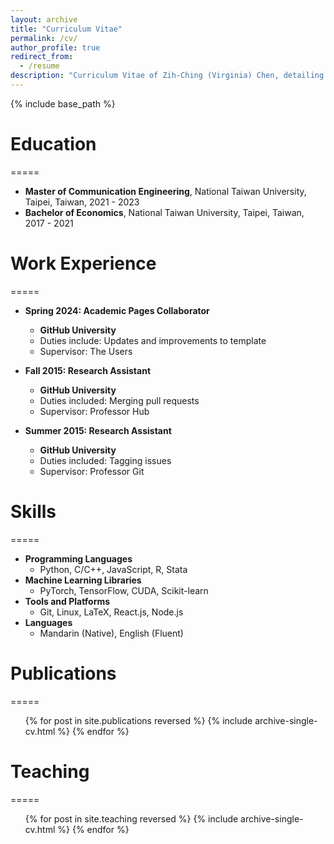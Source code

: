 ```yaml
---
layout: archive
title: "Curriculum Vitae"
permalink: /cv/
author_profile: true
redirect_from:
  - /resume
description: "Curriculum Vitae of Zih-Ching (Virginia) Chen, detailing education, work experience, skills, publications, talks, teaching, and service."
---
```


{% include base_path %}

# Education
=====
* **Master of Communication Engineering**, National Taiwan University, Taipei, Taiwan, 2021 - 2023
* **Bachelor of Economics**, National Taiwan University, Taipei, Taiwan, 2017 - 2021

# Work Experience
=====
* **Spring 2024: Academic Pages Collaborator**
  * **GitHub University**
  * Duties include: Updates and improvements to template
  * Supervisor: The Users

* **Fall 2015: Research Assistant**
  * **GitHub University**
  * Duties included: Merging pull requests
  * Supervisor: Professor Hub

* **Summer 2015: Research Assistant**
  * **GitHub University**
  * Duties included: Tagging issues
  * Supervisor: Professor Git

# Skills
=====
* **Programming Languages**
  * Python, C/C++, JavaScript, R, Stata
* **Machine Learning Libraries**
  * PyTorch, TensorFlow, CUDA, Scikit-learn
* **Tools and Platforms**
  * Git, Linux, LaTeX, React.js, Node.js
* **Languages**
  * Mandarin (Native), English (Fluent)

# Publications
=====
<ul>
{% for post in site.publications reversed %}
  {% include archive-single-cv.html %}
{% endfor %}
</ul>

# Teaching
=====
<ul>
{% for post in site.teaching reversed %}
  {% include archive-single-cv.html %}
{% endfor %}
</ul>
